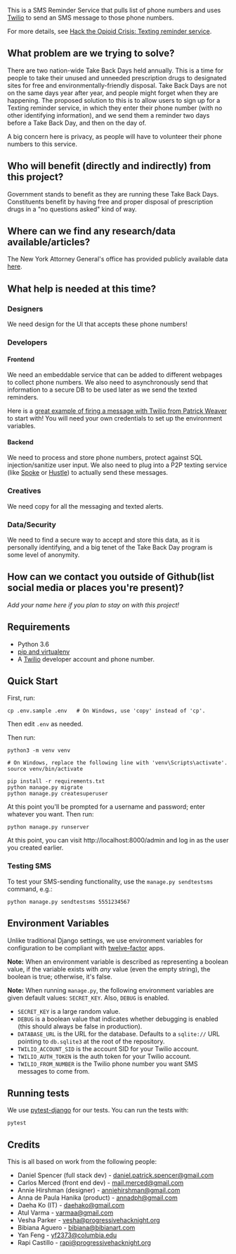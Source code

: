 This is a SMS Reminder Service that pulls list of phone numbers and
uses [Twilio][] to send an SMS message to those phone numbers.

For more details, see
[Hack the Opioid Crisis: Texting reminder service][issue].

## What problem are we trying to solve?

There are two nation-wide Take Back Days held annually. This is a time for people to take their unused and unneeded prescription drugs to designated sites for free and environmentally-friendly disposal. Take Back Days are not on the same days year after year, and people might forget when they are happening. The proposed solution to this is to allow users to sign up for a Texting reminder service, in which they enter their phone number (with no other identifying information), and we send them a reminder two days before a Take Back Day, and then on the day of.

A big concern here is privacy, as people will have to volunteer their phone numbers to this service.

## Who will benefit (directly and indirectly) from this project?

Government stands to benefit as they are running these Take Back Days. Constituents benefit by having free and proper disposal of prescription drugs in a "no questions asked" kind of way.

[issue]: https://github.com/ProgressiveHackNight/project-ideas/issues/8
[Twilio]: https://www.twilio.com/

## Where can we find any research/data available/articles?

The New York Attorney General's office has provided publicly available data [here](https://github.com/NYAG/Takeback_Day_Hackathon).

## What help is needed at this time?

### Designers
We need design for the UI that accepts these phone numbers!

### Developers
#### Frontend
We need an embeddable service that can be added to different webpages to collect phone numbers. We also need to asynchronously send that information to a secure DB to be used later as we send the texted reminders.

Here is a [great example of firing a message with Twilio from Patrick Weaver](https://glitch.com/edit/#!/twilio-example) to start with! You will need your own credentials to set up the environment variables.

#### Backend
We need to process and store phone numbers, protect against SQL injection/sanitize user input. We also need to plug into a P2P texting service (like [Spoke](https://opensource.moveon.org/spoke-p2p/) or [Hustle](https://hustle.com/)) to actually send these messages.

### Creatives
We need copy for all the messaging and texted alerts.

### Data/Security
We need to find a secure way to accept and store this data, as it is personally identifying, and a big tenet of the Take Back Day program is some level of anonymity.

## How can we contact you outside of Github(list social media or places you're present)?

_Add your name here if you plan to stay on with this project!_

## Requirements

* Python 3.6
* [pip and virtualenv](http://stackoverflow.com/q/4324558)
* A [Twilio][] developer account and phone number.

## Quick Start

First, run:

```
cp .env.sample .env   # On Windows, use 'copy' instead of 'cp'.
```

Then edit `.env` as needed.

Then run:

```
python3 -m venv venv

# On Windows, replace the following line with 'venv\Scripts\activate'.
source venv/bin/activate

pip install -r requirements.txt
python manage.py migrate
python manage.py createsuperuser
```

At this point you'll be prompted for a username and password; enter
whatever you want. Then run:

```
python manage.py runserver
```

At this point, you can visit http://localhost:8000/admin and log in
as the user you created earlier.

### Testing SMS

To test your SMS-sending functionality, use the `manage.py sendtestsms`
command, e.g.:

```
python manage.py sendtestsms 5551234567
```

## Environment Variables

Unlike traditional Django settings, we use environment variables
for configuration to be compliant with [twelve-factor][] apps.

**Note:** When an environment variable is described as representing a
boolean value, if the variable exists with *any* value (even the empty
string), the boolean is true; otherwise, it's false.

**Note:** When running `manage.py`, the following environment
variables are given default values: `SECRET_KEY`. Also, `DEBUG` is enabled.

* `SECRET_KEY` is a large random value.
* `DEBUG` is a boolean value that indicates whether debugging is enabled
  (this should always be false in production).
* `DATABASE_URL` is the URL for the database. Defaults to a `sqlite://`
  URL pointing to `db.sqlite3` at the root of the repository.
* `TWILIO_ACCOUNT_SID` is the account SID for your Twilio account.
* `TWILIO_AUTH_TOKEN` is the auth token for your Twilio account.
* `TWILIO_FROM_NUMBER` is the Twilio phone number you want SMS messages
  to come from.

## Running tests

We use [pytest-django][] for our tests. You can run the tests with:

```
pytest
```

## Credits

This is all based on work from the following people:

* Daniel Spencer (full stack dev) - daniel.patrick.spencer@gmail.com
* Carlos Merced (front end dev) - mail.merced@gmail.com
* Annie Hirshman (designer) - anniehirshman@gmail.com
* Anna de Paula Hanika (product) - annadph@gmail.com
* Daeha Ko (IT) - daehako@gmail.com
* Atul Varma - varmaa@gmail.com
* Vesha Parker - vesha@progressivehacknight.org
* Bibiana Aguero - bibiana@bibianart.com
* Yan Feng - yf2373@columbia.edu
* Rapi Castillo - rapi@progressivehacknight.org

[twelve-factor]: http://12factor.net/
[pytest-django]: https://pytest-django.readthedocs.io/en/latest/
